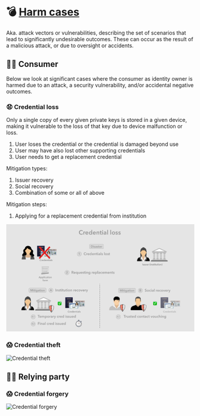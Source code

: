 # 💣 [Harm cases](../../meta/README.md#harm-cases)

Aka. attack vectors or vulnerabilities, describing the set of scenarios that lead to significantly undesirable outcomes. These can occur as the result of a malicious attack, or due to oversight or accidents.

## 👩🏻 Consumer

Below we look at significant cases where the consumer as identity owner is harmed due to an attack, a security vulnerability, and/or accidental negative outcomes.

### 😧 Credential loss

Only a single copy of every given private keys is stored in a given device, making it vulnerable to the loss of that key due to device malfunction or loss.

1. User loses the credential or the credential is damaged beyond use
2. User may have also lost other supporting credentials
3. User needs to get a replacement credential

Mitigation types:

1. Issuer recovery
2. Social recovery
3. Combination of some or all of above

Mitigation steps:

1. Applying for a replacement credential from institution

![Credential loss][credential-loss]

[credential-loss]: images/credential-loss.png

### 😱 Credential theft

![Credential theft][credential-theft]

[credential-theft]: images/credential-theft.png

## 🧑‍💼 Relying party

### 😱 Credential forgery

![Credential forgery][credential-forgery]

[credential-forgery]: images/credential-forgery.png